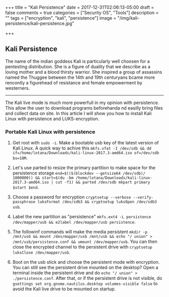 +++
title = "Kali Persistence"
date = 2017-12-31T02:06:13-05:00
draft = false
comments = true
categories = ["Security OS", "Tools"] 
description = "" 
tags = ["encryption", "kali", "persistence"]
image = "/img/kali-persistence/kali-persistence.jpg"

+++

## Kali Persistence

The name of the indian goddess Kali is particularly well choosen for a pentesting distribution. She is a figure of duality that we describe as a loving mother and a blood thirsty warrior. She inspired a group of assassins named the Thuggee between the 14th and 19th centuryans bcame more rencontly a figurehead of resistance and female empowerment by westerners. 

---

The Kali live mode is much more powerfull in my opinion with persistence. This allow the user to download programs beforehanda nd easilly bring files and collect data on site. In this article I will show you how to install Kali Linux with persistence and LUKS-encryption. 
</br>

### Portable Kali Linux with persistence
 
1. Get root with `sudo -i`. Make a bootable usb key of the latest version of Kali Linux. A quick way to achive this `mkfs.vfat -I /dev/sdb && dd if=/home/lotana/Downloads/kali-linux-2017.3-amd64.iso of=/dev/sdb bs=10M`.

2. Let's use parted to resize the primary partition to make space for the persistence storage `end=$(($(blockdev --getsize64 /dev/sdb)/ 1000000)) && start=$(du -bm /home/lotana/Downloads/kali-linux-2017.3-amd64.iso | cut -f1) && parted /dev/sdb mkpart primary $start $end`.

3. Choose a password for encryption `cryptsetup --verbose --verify-passphrase luksFormat /dev/sdb3 && cryptsetup luksOpen /dev/sdb3 usb`.

4. Label the new partition as "persistence" `mkfs.ext4 -L persistence /dev/mapper/usb && e2label /dev/mapper/usb persistence`.

4. The followinf commands will make the media persistent `mkdir -p /mnt/usb && mount /dev/mapper/usb /mnt/usb && echo "/ union" > /mnt/usb/persistence.conf && umount /dev/mapper/usb`. You can then close the encrypted channel to the persistent drive with `cryptsetup luksClose /dev/mapper/usb`.  

6. Boot on the usb stick and choose the persistent mode with encryption. You can still see the persistent drive mounted on the desktop? Open a terminal inside the persistent drive and do `echo "/ union" > ./persistence.conf`. After that, or if the persistent drive is not visible, do `gsettings set org.gnome.nautilus.desktop volumes-visible false` to avoid the Kali live drive to be mounted on startup.  
</b>